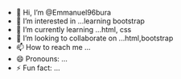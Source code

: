 - 👋 Hi, I’m @Emmanuel96bura
- 👀 I’m interested in ...learning bootstrap 
- 🌱 I’m currently learning ...html, css
- 💞️ I’m looking to collaborate on ...html,bootstrap 
- 📫 How to reach me ...
- 😄 Pronouns: ...
- ⚡ Fun fact: ...

<!---
Emmanuel96bura/Emmanuel96bura is a ✨ special ✨ repository because its `README.md` (this file) appears on your GitHub profile.
You can click the Preview link to take a look at your changes.
--->
